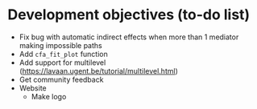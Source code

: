 # Development objectives (to-do list)

- Fix bug with automatic indirect effects when more than 1 mediator making impossible paths
- Add `cfa_fit_plot` function
- Add support for multilevel (https://lavaan.ugent.be/tutorial/multilevel.html)
- Get community feedback
- Website
    - Make logo
